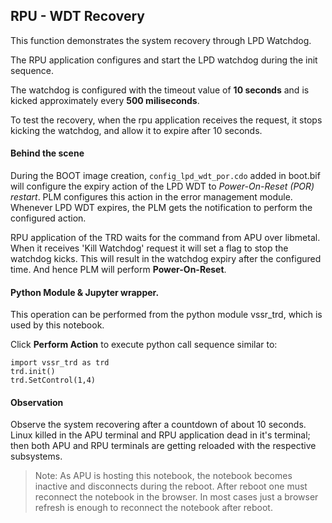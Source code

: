 ## RPU - WDT Recovery

This function demonstrates the system recovery through LPD Watchdog.

The RPU application configures and start the LPD watchdog during the init sequence.

The watchdog is configured with the timeout value of __10 seconds__ and is kicked approximately every __500 miliseconds__.

To test the recovery, when the rpu application receives the request, it stops kicking the watchdog, and allow it to expire after 10 seconds.

#### Behind the scene
During the BOOT image creation, `config_lpd_wdt_por.cdo` added in boot.bif will configure the expiry action of the LPD WDT to *Power-On-Reset (POR) restart*. PLM configures this action in the error management module. Whenever LPD WDT expires, the PLM gets the notification to perform the configured action.

RPU application of the TRD waits for the command from APU over libmetal. When it receives 'Kill Watchdog' request it will set a flag to stop the watchdog kicks. This will result in the watchdog expiry after the configured time. And hence PLM will perform __Power-On-Reset__.

#### Python Module & Jupyter wrapper.
This operation can be performed from the python module vssr_trd, which is used by this notebook.

Click __Perform Action__ to execute python call sequence similar to:

```
import vssr_trd as trd
trd.init()
trd.SetControl(1,4)
```

#### Observation
Observe the system recovering after a countdown of about 10 seconds. Linux killed in the APU terminal and RPU application dead in it's terminal; then both APU and RPU terminals are getting reloaded with the respective subsystems.

> Note: As APU is hosting this notebook, the notebook becomes inactive and disconnects during the reboot. After reboot one must reconnect the notebook in the browser. In most cases just a browser refresh is enough to reconnect the notebook after reboot.
